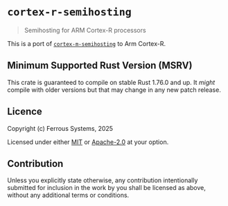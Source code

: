 # `cortex-r-semihosting`

> Semihosting for ARM Cortex-R processors

This is a port of [`cortex-m-semihosting`] to Arm Cortex-R.

[`cortex-m-semihosting`]: https://crates.io/crates/cortex-m-semihosting

## Minimum Supported Rust Version (MSRV)

This crate is guaranteed to compile on stable Rust 1.76.0 and up. It *might*
compile with older versions but that may change in any new patch release.

## Licence

Copyright (c) Ferrous Systems, 2025

Licensed under either [MIT](./LICENSE-MIT) or [Apache-2.0](./LICENSE-APACHE) at
your option.

## Contribution

Unless you explicitly state otherwise, any contribution intentionally submitted
for inclusion in the work by you shall be licensed as above, without any
additional terms or conditions.
